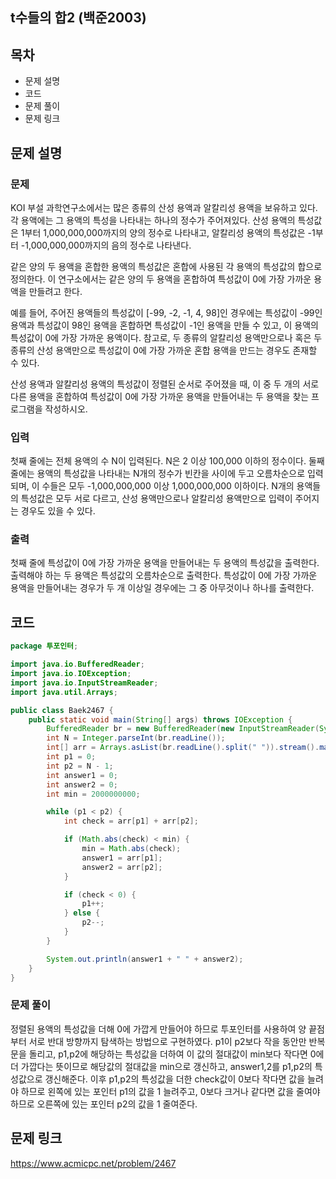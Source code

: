 ## t수들의 합2 (백준2003)
## 목차
- 문제 설명
- 코드
- 문제 풀이
- 문제 링크


## 문제 설명
### 문제
KOI 부설 과학연구소에서는 많은 종류의 산성 용액과 알칼리성 용액을 보유하고 있다. 각 용액에는 그 용액의 특성을 나타내는 하나의 정수가 주어져있다. 산성 용액의 특성값은 1부터 1,000,000,000까지의 양의 정수로 나타내고, 알칼리성 용액의 특성값은 -1부터 -1,000,000,000까지의 음의 정수로 나타낸다.

같은 양의 두 용액을 혼합한 용액의 특성값은 혼합에 사용된 각 용액의 특성값의 합으로 정의한다. 이 연구소에서는 같은 양의 두 용액을 혼합하여 특성값이 0에 가장 가까운 용액을 만들려고 한다.

예를 들어, 주어진 용액들의 특성값이 [-99, -2, -1, 4, 98]인 경우에는 특성값이 -99인 용액과 특성값이 98인 용액을 혼합하면 특성값이 -1인 용액을 만들 수 있고, 이 용액의 특성값이 0에 가장 가까운 용액이다. 참고로, 두 종류의 알칼리성 용액만으로나 혹은 두 종류의 산성 용액만으로 특성값이 0에 가장 가까운 혼합 용액을 만드는 경우도 존재할 수 있다.

산성 용액과 알칼리성 용액의 특성값이 정렬된 순서로 주어졌을 때, 이 중 두 개의 서로 다른 용액을 혼합하여 특성값이 0에 가장 가까운 용액을 만들어내는 두 용액을 찾는 프로그램을 작성하시오.

### 입력
첫째 줄에는 전체 용액의 수 N이 입력된다. N은 2 이상 100,000 이하의 정수이다. 둘째 줄에는 용액의 특성값을 나타내는 N개의 정수가 빈칸을 사이에 두고 오름차순으로 입력되며, 이 수들은 모두 -1,000,000,000 이상 1,000,000,000 이하이다. N개의 용액들의 특성값은 모두 서로 다르고, 산성 용액만으로나 알칼리성 용액만으로 입력이 주어지는 경우도 있을 수 있다.

### 출력
첫째 줄에 특성값이 0에 가장 가까운 용액을 만들어내는 두 용액의 특성값을 출력한다. 출력해야 하는 두 용액은 특성값의 오름차순으로 출력한다. 특성값이 0에 가장 가까운 용액을 만들어내는 경우가 두 개 이상일 경우에는 그 중 아무것이나 하나를 출력한다.


## 코드
```java
package 투포인터;

import java.io.BufferedReader;
import java.io.IOException;
import java.io.InputStreamReader;
import java.util.Arrays;

public class Baek2467 {
    public static void main(String[] args) throws IOException {
        BufferedReader br = new BufferedReader(new InputStreamReader(System.in));
        int N = Integer.parseInt(br.readLine());
        int[] arr = Arrays.asList(br.readLine().split(" ")).stream().mapToInt(Integer::parseInt).toArray();
        int p1 = 0;
        int p2 = N - 1;
        int answer1 = 0;
        int answer2 = 0;
        int min = 2000000000;

        while (p1 < p2) {
            int check = arr[p1] + arr[p2];

            if (Math.abs(check) < min) {
                min = Math.abs(check);
                answer1 = arr[p1];
                answer2 = arr[p2];
            }

            if (check < 0) {
                p1++;
            } else {
                p2--;
            }
        }

        System.out.println(answer1 + " " + answer2);
    }
}

```


### 문제 풀이
정렬된 용액의 특성값을 더해 0에 가깝게 만들어야 하므로 투포인터를 사용하여 양 끝점부터 서로 반대 방향까지 탐색하는 방법으로 구현하였다.
p1이 p2보다 작을 동안만 반복문을 돌리고, p1,p2에 해당하는 특성값을 더하여 이 값의 절대값이 min보다 작다면 0에 더 가깝다는 뜻이므로 해당값의 절대값을 min으로 갱신하고, answer1,2를 p1,p2의 특성값으로 갱신해준다.
이후 p1,p2의 특성값을 더한 check값이 0보다 작다면 값을 늘려야 하므로 왼쪽에 있는 포인터 p1의 값을 1 늘려주고, 0보다 크거나 같다면 값을 줄여야 하므로 오른쪽에 있는 포인터 p2의 값을 1 줄여준다.

## 문제 링크
https://www.acmicpc.net/problem/2467
